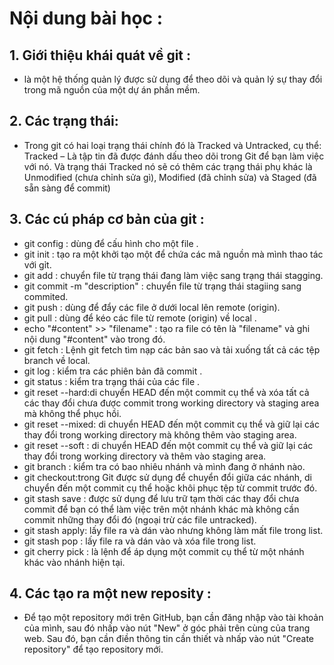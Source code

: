 # Nội dung bài học :
 ## 1. Giới thiệu khái quát về git : 
 -  là một hệ thống quản lý được sử dụng để theo dõi và quản lý sự thay đổi trong mã nguồn của một dự án phần mềm.
 ## 2. Các trạng thái:
 - Trong git có hai loại trạng thái chính đó là Tracked và Untracked, cụ thể: Tracked – Là tập tin đã được đánh dấu theo dõi trong Git để bạn làm việc với nó. Và trạng thái Tracked nó sẽ có thêm các trạng thái phụ khác là Unmodified (chưa chỉnh sửa gì), Modified (đã chỉnh sửa) và Staged (đã sẵn sàng để commit)
 ## 3. Các cú pháp cơ bản của git :
 - git config : dùng để cấu hình cho một file .
 - git init : tạo ra một khởi tạo một để chứa các mã nguồn mà mình thao tác với gỉt.
 - git add : chuyển file từ trạng thái đang làm việc sang trạng thái stagging.
 - git commit -m "description" : chuyển file từ trạng thái stagiing sang commited.
 - git push <remote> <branch> : dùng để đẩy các file ở dưới local lên remote (origin).
 - git pull <remote> <branch> : dùng để kéo các file từ remote (origin) về local .
 - echo "#content" >> "filename" : tạo ra file có tên là "filename" và ghi nội dung "#content" vào trong đó.
 - git fetch : Lệnh git fetch tìm nạp các bản sao và tải xuống tất cả các tệp branch về local.
- git log : kiểm tra các phiên bản đã commit .
- git status : kiểm tra trạng thái của các file .
- git reset --hard:di chuyển HEAD đến một commit cụ thể và xóa tất cả các thay đổi chưa được commit trong working directory và staging area mà không thể phục hồi.
- git reset --mixed: di chuyển HEAD đến một commit cụ thể và giữ lại các thay đổi trong working directory mà không thêm vào staging area.
- git reset --soft : di chuyển HEAD đến một commit cụ thể và giữ lại các thay đổi trong working directory và thêm vào staging area.   
- git branch : kiểm tra có bao nhiêu nhánh và mình đang ở nhánh nào.
- git checkout:trong Git được sử dụng để chuyển đổi giữa các nhánh, di chuyển đến một commit cụ thể hoặc khôi phục tệp từ commit trước đó.
- git stash save : được sử dụng để lưu trữ tạm thời các thay đổi chưa commit để bạn có thể làm việc trên một nhánh khác mà không cần commit những thay đổi đó (ngoại trừ các file untracked).
- git stash apply: lấy file ra và dán vào nhưng không làm mất file trong list.
- git stash pop : lấy file ra và dán vào và xóa file trong list.
- git cherry pick : là lệnh để áp dụng một commit cụ thể từ một nhánh khác vào nhánh hiện tại.
## 4. Các tạo ra một new reposity :
- Để tạo một repository mới trên GitHub, bạn cần đăng nhập vào tài khoản của mình, sau đó nhấp vào nút "New" ở góc phải trên cùng của trang web. Sau đó, bạn cần điền thông tin cần thiết và nhấp vào nút "Create repository" để tạo repository mới.